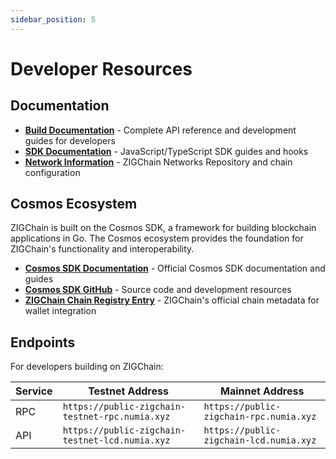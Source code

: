 ```yaml
---
sidebar_position: 5
---
```


# Developer Resources

## Documentation

- **[Build Documentation](/category/builders)** - Complete API reference and development guides for developers
- **[SDK Documentation](/category/sdk)** - JavaScript/TypeScript SDK guides and hooks
- **[Network Information](https://github.com/ZIGChain/networks)** - ZIGChain Networks Repository and chain configuration

## Cosmos Ecosystem

ZIGChain is built on the Cosmos SDK, a framework for building blockchain applications in Go. The Cosmos ecosystem provides the foundation for ZIGChain's functionality and interoperability.

- **[Cosmos SDK Documentation](https://docs.cosmos.network/)** - Official Cosmos SDK documentation and guides
- **[Cosmos SDK GitHub](https://github.com/cosmos/cosmos-sdk)** - Source code and development resources
- **[ZIGChain Chain Registry Entry](https://github.com/cosmos/chain-registry/tree/master/testnets/zigchaintestnet)** - ZIGChain's official chain metadata for wallet integration

## Endpoints

For developers building on ZIGChain:

| **Service** | **Testnet Address**                             | **Mainnet Address**                     |
| ----------- | ----------------------------------------------- | --------------------------------------- |
| RPC         | `https://public-zigchain-testnet-rpc.numia.xyz` | `https://public-zigchain-rpc.numia.xyz` |
| API         | `https://public-zigchain-testnet-lcd.numia.xyz` | `https://public-zigchain-lcd.numia.xyz` |
